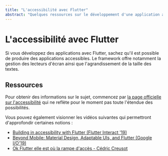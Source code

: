 ```yaml
---
title: "L'accessibilité avec Flutter"
abstract: "Quelques ressources sur le développement d'une application accessibile avec Flutter"
---
```


# L'accessibilité avec Flutter

Si vous développez des applications avec Flutter, sachez qu'il est possible de produire des applications accessibles. Le framework offre notamment la gestion des lecteurs d'écran ainsi que l'agrandissement de la taille des textes.

## Ressources

Pour obtenir des informations sur le sujet, commencez par [la page officielle sur l'accessibilité](https://flutter.dev/docs/development/accessibility-and-localization/accessibility) qui ne reflète pour le moment pas toute l'étendue des possibilités.

Vous pouvez également visionner les vidéos suivantes qui permettront d'approfondir certaines notions :
- <a href="https://www.youtube.com/watch?v=bWbBgbmAdQs" lang="en">Building in accessibility with Flutter (Flutter Interact '19)</a>
- <a href="https://youtu.be/YSULAJf6R6M?t=584" lang="en">Beyond Mobile: Material Design, Adaptable UIs, and Flutter (Google I/O'19)</a>
- [Ok Flutter elle est où la rampe d'accès - Cédric Creusot](https://www.youtube.com/watch?v=EqInAYQMYT8)
